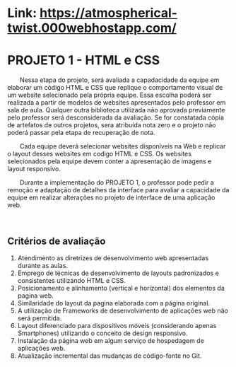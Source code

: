 # Link: https://atmospherical-twist.000webhostapp.com/

# PROJETO 1 - HTML e CSS
<p>&emsp;&emsp;Nessa etapa do projeto, será avaliada a capadacidade da equipe em elaborar um código HTML e CSS que replique o comportamento visual de um website selecionado pela própria equipe. Essa escolha poderá ser realizada a partir de modelos de websites apresentados pelo professor em sala  de aula. Qualquer outra biblioteca utilizada não aprovada previamente pelo professor será desconsiderada da avaliação. Se for constatada cópia de artefatos de outros projetos, sera atribuída nota zero e o projeto não poderá passar pela etapa de recuperação de nota. </p>
<p>&emsp;&emsp;Cada equipe deverá selecionar websites disponíveis na Web e replicar o layout desses websites em codigo HTML e CSS. Os websites selecionados pela equipe devem conter a apresentação de imagens e layout responsivo.
</p>
<p>&emsp;&emsp;Durante a implementação do PROJETO 1, o professor pode pedir a remoção e adaptação de detalhes da interface para avaliar a capacidade da equipe em realizar alterações no projeto de interface de uma aplicação web.
</p>
<span>&emsp;</span>

## Critérios de avaliação
1. Atendimento as diretrizes de desenvolvimento web apresentadas durante as aulas.
2. Emprego de técnicas de desenvolvimento de layouts padronizados e consistentes utilizando HTML e CSS.
3. Posicionamento e alinhamento (vertical e horizontal) dos elementos da pagina web. 
4. Similaridade do layout da pagina elaborada com a página original. 
5. A utilização de Frameworks de desenvolvimento de aplicações web não será permitida. 
6. Layout diferenciado para dispositivos móveis (considerando apenas Smartphones) utilizando o conceito de design responsivo.
7. Instalação da página web em algum serviço de hospedagem de aplicações web.
8. Atualização incremental das mudanças de código-fonte no Git.